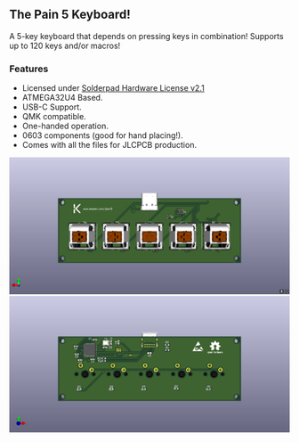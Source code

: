 ## The Pain 5 Keyboard!

A 5-key keyboard that depends on pressing keys in combination! Supports up to 120 keys and/or macros!

### Features
- Licensed under [Solderpad Hardware License v2.1](https://solderpad.org/licenses/SHL-2.1/)
- ATMEGA32U4 Based.
- USB-C Support.
- QMK compatible.
- One-handed operation.
- 0603 components (good for hand placing!).
- Comes with all the files for JLCPCB production.

![3D Model Front](images/pain5.png)
![3D Model Back](images/pain5-back.png)